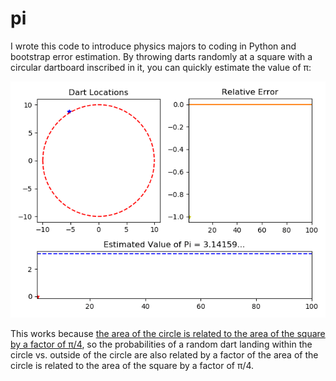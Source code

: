 # pi
I wrote this code to introduce physics majors to coding in Python and bootstrap error estimation. By throwing darts randomly at a square with a circular dartboard inscribed in it, you can quickly estimate the value of π:

<p align="center">
<img src="https://github.com/harmalkar/pi/blob/master/movie.gif?raw=true"></img>
</p>

This works because [the area of the circle is related to the area of the square by a factor of π/4](https://www.geeksforgeeks.org/estimating-value-pi-using-monte-carlo), so the probabilities of a random dart landing within the circle vs. outside of the circle are also related by a factor of the area of the circle is related to the area of the square by a factor of π/4.
